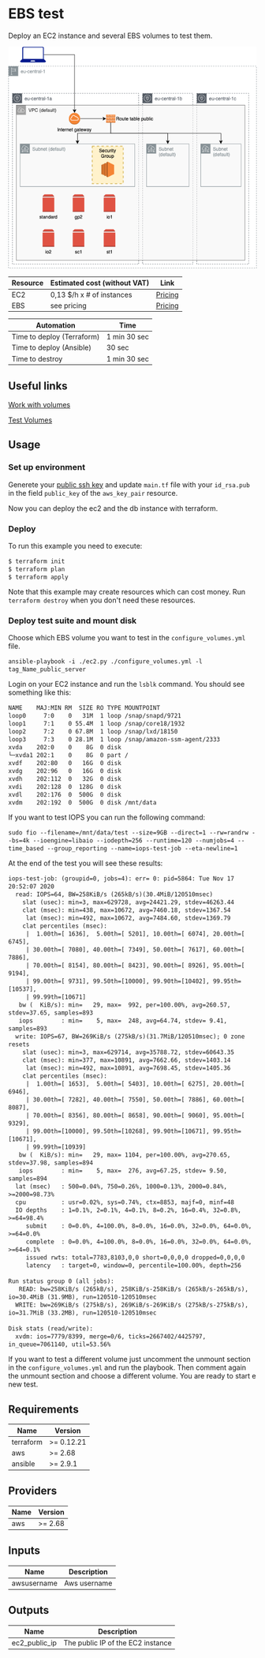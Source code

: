 # EBS test

Deploy an EC2 instance and several EBS volumes to test them.

![appview](./images/EBSarchitecture.png)

| Resource | Estimated cost (without VAT) | Link |
|------|---------|---------|
| EC2 | 0,13 $/h x # of instances | [Pricing](https://aws.amazon.com/ec2/pricing/on-demand/) |
| EBS | see pricing | [Pricing](https://aws.amazon.com/ebs/pricing/) |

| Automation | Time |
|------|---------|
| Time to deploy (Terraform) | 1 min 30 sec |
| Time to deploy (Ansible) | 30 sec |
| Time to destroy | 1 min 30 sec |

## Useful links

[Work with volumes](https://docs.aws.amazon.com/AWSEC2/latest/UserGuide/ebs-using-volumes.html)

[Test Volumes](https://docs.cloud.oracle.com/en-us/iaas/Content/Block/References/samplefiocommandslinux.htm)

## Usage

### Set up environment

Generete your [public ssh key](https://www.ssh.com/ssh/keygen/) and update `main.tf` file with your `id_rsa.pub` in the field `public_key` of the `aws_key_pair` resource.

Now you can deploy the ec2 and the db instance with terraform.

### Deploy

To run this example you need to execute:

```
$ terraform init
$ terraform plan
$ terraform apply
```

Note that this example may create resources which can cost money. Run `terraform destroy` when you don't need these resources.

### Deploy test suite and mount disk

Choose which EBS volume you want to test in the `configure_volumes.yml` file.

```
ansible-playbook -i ./ec2.py ./configure_volumes.yml -l tag_Name_public_server
```

Login on your EC2 instance and run the `lsblk` command. You should see something like this:

```
NAME    MAJ:MIN RM  SIZE RO TYPE MOUNTPOINT
loop0     7:0    0   31M  1 loop /snap/snapd/9721
loop1     7:1    0 55.4M  1 loop /snap/core18/1932
loop2     7:2    0 67.8M  1 loop /snap/lxd/18150
loop3     7:3    0 28.1M  1 loop /snap/amazon-ssm-agent/2333
xvda    202:0    0    8G  0 disk
└─xvda1 202:1    0    8G  0 part /
xvdf    202:80   0   16G  0 disk
xvdg    202:96   0   16G  0 disk
xvdh    202:112  0   32G  0 disk
xvdi    202:128  0  128G  0 disk
xvdl    202:176  0  500G  0 disk
xvdm    202:192  0  500G  0 disk /mnt/data
```

If you want to test IOPS you can run the following command:
```
sudo fio --filename=/mnt/data/test --size=9GB --direct=1 --rw=randrw --bs=4k --ioengine=libaio --iodepth=256 --runtime=120 --numjobs=4 --time_based --group_reporting --name=iops-test-job --eta-newline=1
```
At the end of the test you will see these results:
```
iops-test-job: (groupid=0, jobs=4): err= 0: pid=5864: Tue Nov 17 20:52:07 2020
  read: IOPS=64, BW=258KiB/s (265kB/s)(30.4MiB/120510msec)
    slat (usec): min=3, max=629728, avg=24421.29, stdev=46263.44
    clat (msec): min=438, max=10672, avg=7460.18, stdev=1367.54
     lat (msec): min=492, max=10672, avg=7484.60, stdev=1369.79
    clat percentiles (msec):
     |  1.00th=[ 1636],  5.00th=[ 5201], 10.00th=[ 6074], 20.00th=[ 6745],
     | 30.00th=[ 7080], 40.00th=[ 7349], 50.00th=[ 7617], 60.00th=[ 7886],
     | 70.00th=[ 8154], 80.00th=[ 8423], 90.00th=[ 8926], 95.00th=[ 9194],
     | 99.00th=[ 9731], 99.50th=[10000], 99.90th=[10402], 99.95th=[10537],
     | 99.99th=[10671]
   bw (  KiB/s): min=   29, max=  992, per=100.00%, avg=260.57, stdev=37.65, samples=893
   iops        : min=    5, max=  248, avg=64.74, stdev= 9.41, samples=893
  write: IOPS=67, BW=269KiB/s (275kB/s)(31.7MiB/120510msec); 0 zone resets
    slat (usec): min=3, max=629714, avg=35788.72, stdev=60643.35
    clat (msec): min=377, max=10891, avg=7662.66, stdev=1403.14
     lat (msec): min=492, max=10891, avg=7698.45, stdev=1405.36
    clat percentiles (msec):
     |  1.00th=[ 1653],  5.00th=[ 5403], 10.00th=[ 6275], 20.00th=[ 6946],
     | 30.00th=[ 7282], 40.00th=[ 7550], 50.00th=[ 7886], 60.00th=[ 8087],
     | 70.00th=[ 8356], 80.00th=[ 8658], 90.00th=[ 9060], 95.00th=[ 9329],
     | 99.00th=[10000], 99.50th=[10268], 99.90th=[10671], 99.95th=[10671],
     | 99.99th=[10939]
   bw (  KiB/s): min=   29, max= 1104, per=100.00%, avg=270.65, stdev=37.98, samples=894
   iops        : min=    5, max=  276, avg=67.25, stdev= 9.50, samples=894
  lat (msec)   : 500=0.04%, 750=0.26%, 1000=0.13%, 2000=0.84%, >=2000=98.73%
  cpu          : usr=0.02%, sys=0.74%, ctx=8853, majf=0, minf=48
  IO depths    : 1=0.1%, 2=0.1%, 4=0.1%, 8=0.2%, 16=0.4%, 32=0.8%, >=64=98.4%
     submit    : 0=0.0%, 4=100.0%, 8=0.0%, 16=0.0%, 32=0.0%, 64=0.0%, >=64=0.0%
     complete  : 0=0.0%, 4=100.0%, 8=0.0%, 16=0.0%, 32=0.0%, 64=0.0%, >=64=0.1%
     issued rwts: total=7783,8103,0,0 short=0,0,0,0 dropped=0,0,0,0
     latency   : target=0, window=0, percentile=100.00%, depth=256

Run status group 0 (all jobs):
   READ: bw=258KiB/s (265kB/s), 258KiB/s-258KiB/s (265kB/s-265kB/s), io=30.4MiB (31.9MB), run=120510-120510msec
  WRITE: bw=269KiB/s (275kB/s), 269KiB/s-269KiB/s (275kB/s-275kB/s), io=31.7MiB (33.2MB), run=120510-120510msec

Disk stats (read/write):
  xvdm: ios=7779/8399, merge=0/6, ticks=2667402/4425797, in_queue=7061140, util=53.56%
```
If you want to test a different volume just uncomment the unmount section in the `configure_volumes.yml` and run the playbook. Then comment again the unmount section and choose a different volume. You are ready to start e new test.

## Requirements

| Name | Version |
|------|---------|
| terraform | >= 0.12.21 |
| aws | >= 2.68 |
| ansible | >= 2.9.1 |

## Providers

| Name | Version |
|------|---------|
| aws | >= 2.68 |

## Inputs

| Name | Description |
|------|---------|
| awsusername | Aws username |

## Outputs

| Name | Description |
|------|-------------|
| ec2_public_ip | The public IP of the EC2 instance |
